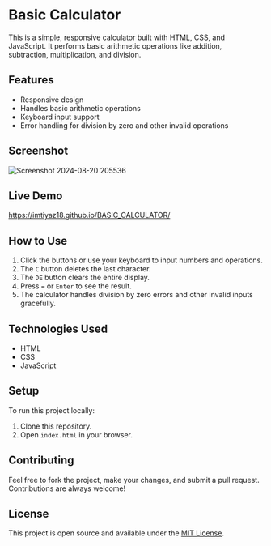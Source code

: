 # Basic Calculator

This is a simple, responsive calculator built with HTML, CSS, and JavaScript. It performs basic arithmetic operations like addition, subtraction, multiplication, and division.

## Features

- Responsive design
- Handles basic arithmetic operations
- Keyboard input support
- Error handling for division by zero and other invalid operations

## Screenshot
![Screenshot 2024-08-20 205536](https://github.com/user-attachments/assets/8e779d7a-8d44-40ab-a690-402589c5c068)



## Live Demo

https://imtiyaz18.github.io/BASIC_CALCULATOR/

## How to Use

1. Click the buttons or use your keyboard to input numbers and operations.
2. The `C` button deletes the last character.
3. The `DE` button clears the entire display.
4. Press `=` or `Enter` to see the result.
5. The calculator handles division by zero errors and other invalid inputs gracefully.

## Technologies Used

- HTML
- CSS
- JavaScript

## Setup

To run this project locally:

1. Clone this repository.
2. Open `index.html` in your browser.

## Contributing

Feel free to fork the project, make your changes, and submit a pull request. Contributions are always welcome!

## License

This project is open source and available under the [MIT License](LICENSE).

